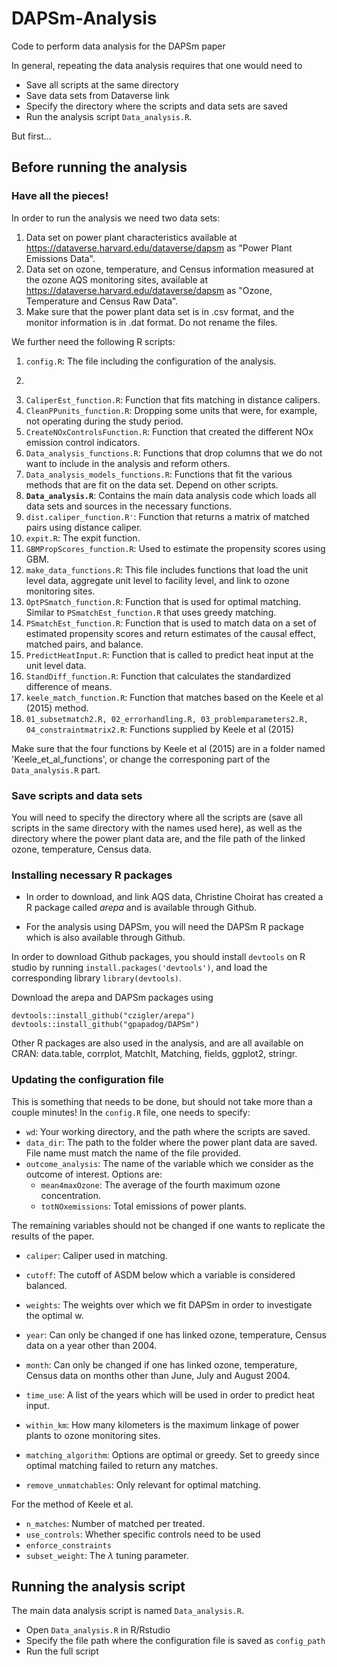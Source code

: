 # DAPSm-Analysis
Code to perform data analysis for the DAPSm paper

In general, repeating the data analysis requires that one would need to 

- Save all scripts at the same directory
- Save data sets from Dataverse link
- Specify the directory where the scripts and data sets are saved
- Run the analysis script ```Data_analysis.R```.

But first...


## Before running the analysis

### Have all the pieces!

In order to run the analysis we need two data sets:

1. Data set on power plant characteristics available at https://dataverse.harvard.edu/dataverse/dapsm as "Power Plant Emissions Data".
2. Data set on ozone, temperature, and Census information measured at the ozone AQS monitoring sites, available at https://dataverse.harvard.edu/dataverse/dapsm as "Ozone, Temperature and Census Raw Data".
3. Make sure that the power plant data set is in .csv format, and the monitor information is in .dat format. Do not rename the files.

We further need the following R scripts:

1. ```config.R```: The file including the configuration of the analysis.
1. ```AverageSulfurContent_function.R': Function that calculates the mean of the reported sulfur content.
1. ```CaliperEst_function.R```: Function that fits matching in distance calipers.
1. ```CleanPPunits_function.R```: Dropping some units that were, for example, not operating during the study period.
1. ```CreateNOxControlsFunction.R```: Function that created the different NOx emission control indicators.
1. ```Data_analysis_functions.R```: Functions that drop columns that we do not want to include in the analysis and reform others.
1. ```Data_analysis_models_functions.R```: Functions that fit the various methods that are fit on the data set. Depend on other scripts.
1. **```Data_analysis.R```**: Contains the main data analysis code which loads all data sets and sources in the necessary functions.
1. ```dist.caliper_function.R'```: Function that returns a matrix of matched pairs using distance caliper.
1. ```expit.R```: The expit function.
1. ```GBMPropScores_function.R```: Used to estimate the propensity scores using GBM.
1. ```make_data_functions.R```: This file includes functions that load the unit level data, aggregate unit level to facility level, and link to ozone monitoring sites.
1. ```OptPSmatch_function.R```: Function that is used for optimal matching. Similar to ```PSmatchEst_function.R``` that uses greedy matching.
1. ```PSmatchEst_function.R```: Function that is used to match data on a set of estimated propensity scores and return estimates of the causal effect, matched pairs, and balance.
1. ```PredictHeatInput.R```: Function that is called to predict heat input at the unit level data.
1. ```StandDiff_function.R```: Function that calculates the standardized difference of means.
1. ```keele_match_function.R```: Function that matches based on the Keele et al (2015) method.
1. ```01_subsetmatch2.R, 02_errorhandling.R, 03_problemparameters2.R, 04_constraintmatrix2.R```: Functions supplied by Keele et al (2015)

Make sure that the four functions by Keele et al (2015) are in a folder named 'Keele_et_al_functions', or change the corresponing part of the ```Data_analysis.R``` part.

### Save scripts and data sets

You will need to specify the directory where all the scripts are (save all scripts in the same directory with the names used here), as well as the directory where the power plant data are, and the file path of the linked ozone, temperature, Census data.

### Installing necessary R packages

- In order to download, and link AQS data, Christine Choirat has created a R package called *arepa* and is available through Github.

- For the analysis using DAPSm, you will need the DAPSm R package which is also available through Github.

In order to download Github packages, you should install ```devtools``` on R studio by running ```install.packages('devtools')```, and load the corresponding library ```library(devtools)```.

Download the arepa and DAPSm packages using

```
devtools::install_github("czigler/arepa")
devtools::install_github("gpapadog/DAPSm")
```

Other R packages are also used in the analysis, and are all available on CRAN:
data.table, corrplot, MatchIt, Matching, fields, ggplot2, stringr.


### Updating the configuration file

This is something that needs to be done, but should not take more than a couple minutes! In the ```config.R``` file, one needs to specify:

- ```wd```: Your working directory, and the path where the scripts are saved.
- ```data_dir```: The path to the folder where the power plant data are saved. File name must match the name of the file provided.
- ```outcome_analysis```: The name of the variable which we consider as the outcome of interest. Options are:
    - ```mean4maxOzone```: The average of the fourth maximum ozone concentration.
    - ```totNOxemissions```: Total emissions of power plants.

The remaining variables should not be changed if one wants to replicate the results of the paper.

- ```caliper```: Caliper used in matching.
- ```cutoff```: The cutoff of ASDM below which a variable is considered balanced.
- ```weights```: The weights over which we fit DAPSm in order to investigate the optimal w.

- ```year```: Can only be changed if one has linked ozone, temperature, Census data on a year other than 2004.
- ```month```: Can only be changed if one has linked ozone, temperature, Census data on months other than June, July and August 2004.
- ```time_use```: A list of the years which will be used in order to predict heat input.
- ```within_km```: How many kilometers is the maximum linkage of power plants to ozone monitoring sites.

- ```matching_algorithm```: Options are optimal or greedy. Set to greedy since optimal matching failed to return any matches.
- ```remove_unmatchables```: Only relevant for optimal matching.

For the method of Keele et al.
- ```n_matches```: Number of matched per treated.
- ```use_controls```: Whether specific controls need to be used
- ```enforce_constraints```
- ```subset_weight```: The $\lambda$ tuning parameter.

## Running the analysis script
The main data analysis script is named ```Data_analysis.R```.

- Open ```Data_analysis.R``` in R/Rstudio
- Specify the file path where the configuration file is saved as ```config_path```
- Run the full script
